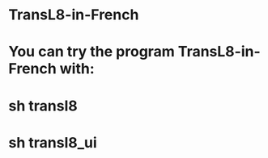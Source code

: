 # TransL8-in-French

# You can try the program TransL8-in-French with:

# sh transl8

# sh transl8_ui


